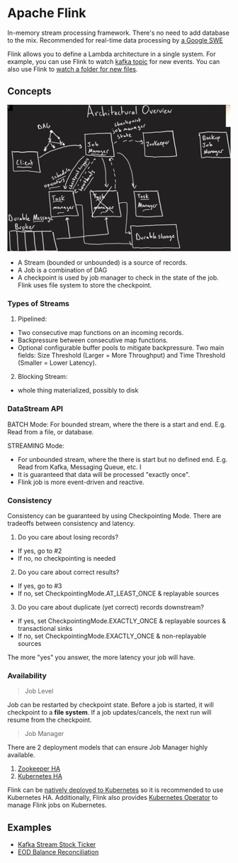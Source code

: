 # Apache Flink

In-memory stream processing framework. There's no need to add database to the mix. Recommended for real-time data processing by [a Google SWE](https://youtu.be/DZwnP_qwAlA?si=GMWJpF8A4OHfJW34)

Flink allows you to define a Lambda architecture in a single system. For example, you can use Flink to watch [kafka topic](https://nightlies.apache.org/flink/flink-docs-release-1.20/docs/connectors/datastream/kafka) for new events. You can also use Flink to [watch a folder for new files](https://nightlies.apache.org/flink/flink-docs-release-1.20/docs/connectors/datastream/filesystem/).

## Concepts

![Flink Architecture](./images/flink-architecture.png)

- A Stream (bounded or unbounded) is a source of records.
- A Job is a combination of DAG
- A checkpoint is used by job manager to check in the state of the job. Flink uses file system to store the checkpoint.

### Types of Streams

1. Pipelined: 
- Two consecutive map functions on an incoming records.
- Backpressure between consecutive map functions.
- Optional configurable buffer pools to mitigate backpressure. Two main fields: Size Threshold (Larger = More Throughput) and Time Threshold (Smaller = Lower Latency).

2. Blocking Stream: 
- whole thing materialized, possibly to disk

### DataStream API

BATCH Mode: For bounded stream, where the there is a start and end. E.g. Read from a file, or database. 

STREAMING Mode: 
- For unbounded stream, where the there is start but no defined end. E.g. Read from Kafka, Messaging Queue, etc. I
- It is guaranteed that data will be processed "exactly once". 
- Flink job is more event-driven and reactive.

### Consistency

Consistency can be guaranteed by using Checkpointing Mode. There are tradeoffs between consistency and latency.

1. Do you care about losing records? 
- If yes, go to #2
- If no, no checkpointing is needed

2. Do you care about correct results?
- If yes, go to #3
- If no, set CheckpointingMode.AT_LEAST_ONCE & replayable sources

3. Do you care about duplicate (yet correct) records downstream?
- If yes, set CheckpointingMode.EXACTLY_ONCE & replayable sources & transactional sinks
- If no, set CheckpointingMode.EXACTLY_ONCE & non-replayable sources

The more "yes" you answer, the more latency your job will have.

### Availability

> Job Level

Job can be restarted by checkpoint state. Before a job is started, it will checkpoint to a **file system**.
If a job updates/cancels, the next run will resume from the checkpoint.

> Job Manager

There are 2 deployment models that can ensure Job Manager highly available.

1. [Zookeeper HA](https://nightlies.apache.org/flink/flink-docs-release-1.20/docs/deployment/ha/zookeeper_ha/)
2. [Kubernetes HA](https://nightlies.apache.org/flink/flink-docs-release-1.20/docs/deployment/ha/kubernetes_ha/)

Flink can be [natively deployed to Kubernetes](https://nightlies.apache.org/flink/flink-docs-release-1.20/docs/deployment/resource-providers/native_kubernetes/) so it is recommended to use Kubernetes HA. Additionally, Flink also provides [Kubernetes Operator](https://nightlies.apache.org/flink/flink-kubernetes-operator-docs-release-1.11/docs/concepts/overview/) to manage Flink jobs on Kubernetes.

## Examples

- [Kafka Stream Stock Ticker](./examples/kafka-stream-stock-ticker)
- [EOD Balance Reconciliation](./examples/eod-balance-reconciliation)